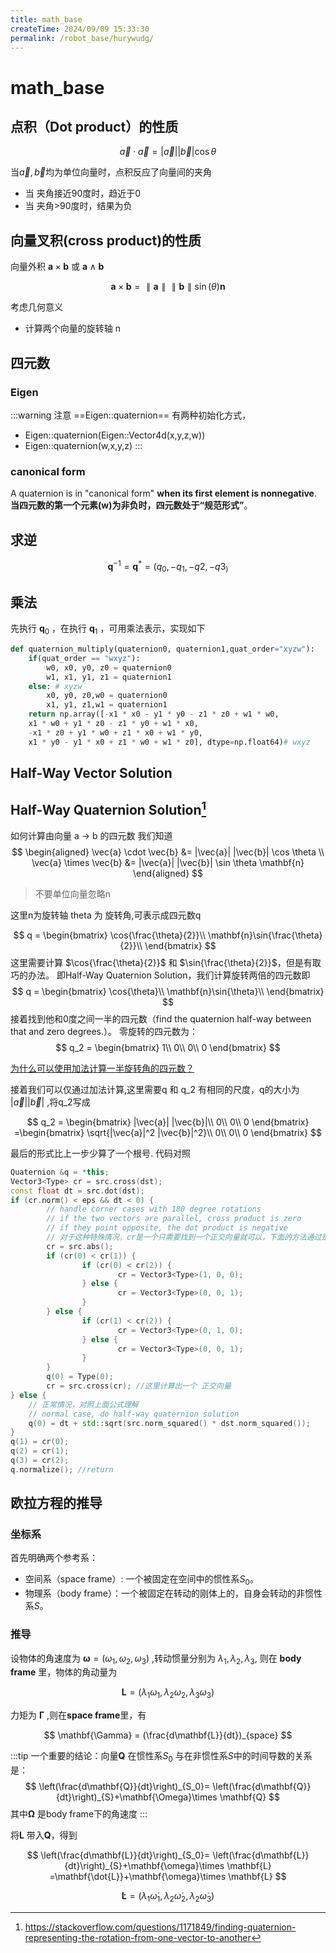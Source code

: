 ```yaml
---
title: math_base
createTime: 2024/09/09 15:33:30
permalink: /robot_base/hurywudg/
---
```


# math_base
## 点积（Dot product）的性质

<!-- ![[Pasted image 20240902213204.png]] -->
$$
\vec{a} \cdot \vec{a} = |\vec{a}||\vec{b}|\cos{\theta}
$$

当$\vec{a},\vec{b}$均为单位向量时，点积反应了向量间的夹角
- 当 夹角接近90度时，趋近于0
- 当 夹角>90度时，结果为负

## 向量叉积(cross product)的性质


向量外积 $\mathbf{a}\times \mathbf{b}$ 或 $\mathbf{a} \wedge \mathbf{b}$

$$
\mathbf{a}\times \mathbf{b}= \parallel \mathbf{a}\parallel \parallel \mathbf{b}\parallel \sin(\theta) \mathbf{n}
$$

考虑几何意义
- 计算两个向量的旋转轴 n

## 四元数
### Eigen

:::warning
注意 ==Eigen::quaternion== 有两种初始化方式，
- Eigen::quaternion(Eigen::Vector4d(x,y,z,w))
- Eigen::quaternion(w,x,y,z)
:::

### canonical form

A quaternion is in "canonical form" **when its first element is nonnegative**.
**当四元数的第一个元素(w)为非负时，四元数处于“规范形式”**。
## 求逆
$$
\mathbf{q}^{−1} = \mathbf{q}^* = ( q_0, -q_1, −q2, −q3_ )
$$

## 乘法

先执行 $\mathbf{q}_0$ ，在执行 $\mathbf{q}_1$ ，可用乘法表示，实现如下

```python
def quaternion_multiply(quaternion0, quaternion1,quat_order="xyzw"):
	if(quat_order == "wxyz"):
		w0, x0, y0, z0 = quaternion0
		w1, x1, y1, z1 = quaternion1
	else: # xyzw
		x0, y0, z0,w0 = quaternion0
		x1, y1, z1,w1 = quaternion1
	return np.array([-x1 * x0 - y1 * y0 - z1 * z0 + w1 * w0,
	x1 * w0 + y1 * z0 - z1 * y0 + w1 * x0,
	-x1 * z0 + y1 * w0 + z1 * x0 + w1 * y0,
	x1 * y0 - y1 * x0 + z1 * w0 + w1 * z0], dtype=np.float64)# wxyz
```

## Half-Way Vector Solution 

## Half-Way Quaternion Solution[^Half-Way_Quaternion_Solution_Ref]



如何计算由向量 a -> b 的四元数
我们知道
$$
\begin{aligned}
\vec{a} \cdot \vec{b} &= |\vec{a}| |\vec{b}| \cos \theta \\
\vec{a} \times \vec{b} &= |\vec{a}| |\vec{b}| \sin \theta \mathbf{n}
\end{aligned}
$$
> 不要单位向量忽略n

这里n为旋转轴 theta 为 旋转角,可表示成四元数q

$$
q = \begin{bmatrix} \cos{\frac{\theta}{2}}\\
\mathbf{n}\sin{\frac{\theta}{2}}\\
\end{bmatrix}
$$
这里需要计算 $\cos{\frac{\theta}{2}}$ 和 $\sin{\frac{\theta}{2}}$，但是有取巧的办法。
即Half-Way Quaternion Solution，我们计算旋转两倍的四元数即
$$
q = \begin{bmatrix} \cos{\theta}\\
\mathbf{n}\sin{\theta}\\
\end{bmatrix}
$$
接着找到他和0度之间一半的四元数（find the quaternion half-way between that and zero degrees.）。
零旋转的四元数为：
$$
q_2 = \begin{bmatrix} 1\\
0\\ 0\\ 0
\end{bmatrix}
$$

[为什么可以使用加法计算一半旋转角的四元数？](https://www.euclideanspace.com/maths/algebra/realNormedAlgebra/quaternions/transforms/halfAngle.htm)

接着我们可以仅通过加法计算,这里需要q 和 q_2 有相同的尺度，q的大小为 $|\vec{a}||\vec{b}|$ ,将q_2写成

$$
q_2 = \begin{bmatrix} |\vec{a}| |\vec{b}|\\
0\\ 0\\ 0
\end{bmatrix} =\begin{bmatrix} \sqrt{|\vec{a}|^2 |\vec{b}|^2}\\
0\\ 0\\ 0
\end{bmatrix} 
$$

最后的形式比上一步少算了一个根号.
代码对照

```c++
Quaternion &q = *this;
Vector3<Type> cr = src.cross(dst);
const float dt = src.dot(dst);
if (cr.norm() < eps && dt < 0) {
		// handle corner cases with 180 degree rotations
		// if the two vectors are parallel, cross product is zero
		// if they point opposite, the dot product is negative
		// 对于这种特殊情况，cr是一个只需要找到一个正交向量就可以，下面的方法通过是通过与一个坐标轴形成一个平面，接着找到平面的正交向量实现的，(但是不理解使用向量中最小的轴分量的理由，这个做法是唯一的还是只是其中一种)，三个轴的四元数表示很容易写出 (w,x,y,z) x轴 180度为 (0,1,0,0),y轴 180度为 (0,0,1,0),z轴 180度为 (0,0,0,1)
		cr = src.abs();
		if (cr(0) < cr(1)) {
				if (cr(0) < cr(2)) {
						cr = Vector3<Type>(1, 0, 0);
				} else {
						cr = Vector3<Type>(0, 0, 1);
				}
		} else {
				if (cr(1) < cr(2)) {
						cr = Vector3<Type>(0, 1, 0);
				} else {
						cr = Vector3<Type>(0, 0, 1);
				}
		}
		q(0) = Type(0);
		cr = src.cross(cr); //这里计算出一个 正交向量
} else {
	// 正常情况，对照上面公式理解
	// normal case, do half-way quaternion solution
	q(0) = dt + std::sqrt(src.norm_squared() * dst.norm_squared());
}
q(1) = cr(0);
q(2) = cr(1);
q(3) = cr(2);
q.normalize(); //return
```

## 欧拉方程的推导

### 坐标系

首先明确两个参考系：

- 空间系（space frame）: 一个被固定在空间中的惯性系$S_0$。
- 物理系（body frame）：一个被固定在转动的刚体上的，自身会转动的非惯性系$S$。

### 推导

设物体的角速度为 $\mathbf{\omega}=(\omega_1,\omega_2,\omega_3)$ ,转动惯量分别为 $\lambda_1,\lambda_2,\lambda_3$, 则在 **body frame** 里，物体的角动量为

$$
\mathbf{L}=(\lambda_1 \omega_1,\lambda_2 \omega_2,\lambda_3 \omega_3)
$$

力矩为 $\mathbf{\Gamma}$ ,则在**space frame**里，有

$$
\mathbf{\Gamma} = (\frac{d\mathbf{L}}{dt})_{space}
$$


:::tip
一个重要的结论：向量$\mathbf{Q}$ 在惯性系$S_0$ 与在非惯性系$S$中的时间导数的关系是：
$$
\left(\frac{d\mathbf{Q}}{dt}\right)_{S_0}= \left(\frac{d\mathbf{Q}}{dt}\right)_{S}+\mathbf{\Omega}\times \mathbf{Q}
$$
其中$\mathbf{\Omega}$ 是body frame下的角速度
:::

将$\mathbf{L}$ 带入$\mathbf{Q}$，得到

$$
\left(\frac{d\mathbf{L}}{dt}\right)_{S_0}= \left(\frac{d\mathbf{L}}{dt}\right)_{S}+\mathbf{\omega}\times \mathbf{L}
=\mathbf{\dot{L}}+\mathbf{\omega}\times \mathbf{L}
$$

$$
\mathbf{\dot{L}}=(\lambda_1 \dot{\omega}_1,\lambda_2 \dot{\omega}_2,\lambda_2 \dot{\omega}_3)
$$





[^Half-Way_Quaternion_Solution_Ref]: https://stackoverflow.com/questions/1171849/finding-quaternion-representing-the-rotation-from-one-vector-to-another